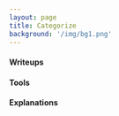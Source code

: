 ```yaml
---
layout: page
title: Categorize
background: '/img/bg1.png'
---
```


#### Writeups

#### Tools

#### Explanations
